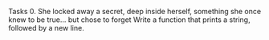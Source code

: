 Tasks
0. She locked away a secret, deep inside herself, something she once knew to be true... but chose to forget
Write a function that prints a string, followed by a new line.